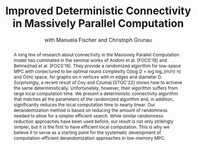 ---
title: "Improved Deterministic Connectivity in Massively Parallel Computation"
author: "with Manuela Fischer and Christoph Grunau"
collection: publications
abstract: "A long line of research about connectivity in the Massively Parallel Computation model has culminated in the seminal works of Andoni et al. [FOCS'18] and Behnezhad et al. [FOCS'19]. They provide a randomized algorithm for low-space MPC with conjectured to be optimal round complexity O(log D + log log_{m/n} n) and O(m) space, for graphs on n vertices with m edges and diameter D. Surprisingly, a recent result of Coy and Czumaj [STOC'22] shows how to achieve the same deterministically. Unfortunately, however, their algorithm suffers from large local computation time. We present a deterministic connectivity algorithm that matches all the parameters of the randomized algorithm and, in addition, significantly reduces the local computation time to nearly linear. Our derandomization method is based on reducing the amount of randomness needed to allow for a simpler efficient search. While similar randomness reduction approaches have been used before, our result is not only strikingly simpler, but it is the first to have efficient local computation. This is why we believe it to serve as a starting point for the systematic development of computation-efficient derandomization approaches in low-memory MPC."
venue: 'International Symposium on Distributed Computing (DISC) 2022'
doi: 'https://doi.org/10.4230/LIPIcs.DISC.2022.22'
arxiv: 'https://arxiv.org/abs/2206.01568'
bibtek: '@InProceedings{fischer_et_al:LIPIcs.DISC.2022.22,
            author =	{Fischer, Manuela and Giliberti, Jeff and Grunau, Christoph},
            title =	{{Improved Deterministic Connectivity in Massively Parallel Computation}},
            booktitle =	{36th International Symposium on Distributed Computing (DISC 2022)},
            pages =	{22:1--22:17},
            series =	{Leibniz International Proceedings in Informatics (LIPIcs)},
            ISBN =	{978-3-95977-255-6},
            ISSN =	{1868-8969},
            year =	{2022},
            volume =	{246},
            editor =	{Scheideler, Christian},
            publisher =	{Schloss Dagstuhl -- Leibniz-Zentrum f{\"u}r Informatik},
            address =	{Dagstuhl, Germany},
            URL =		{https://drops.dagstuhl.de/opus/volltexte/2022/17213},
            URN =		{urn:nbn:de:0030-drops-172138},
            doi =		{10.4230/LIPIcs.DISC.2022.22},
        }'
---